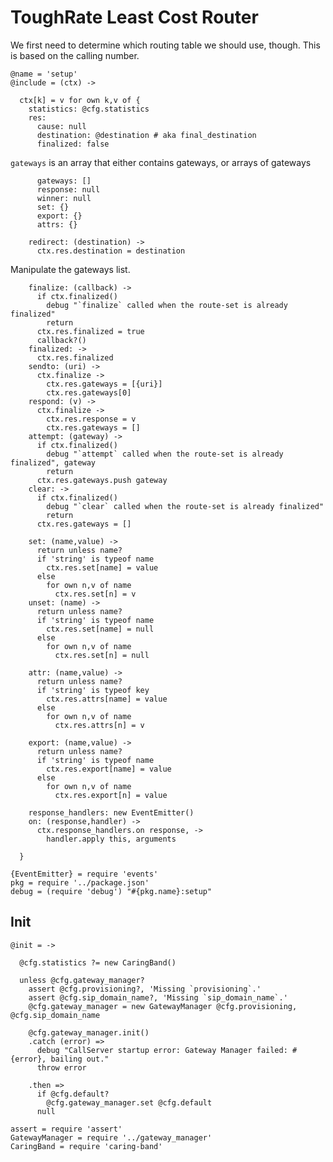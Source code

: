 ToughRate Least Cost Router
===========================

We first need to determine which routing table we should use, though.
This is based on the calling number.

    @name = 'setup'
    @include = (ctx) ->

      ctx[k] = v for own k,v of {
        statistics: @cfg.statistics
        res:
          cause: null
          destination: @destination # aka final_destination
          finalized: false

`gateways` is an array that either contains gateways, or arrays of gateways

          gateways: []
          response: null
          winner: null
          set: {}
          export: {}
          attrs: {}

        redirect: (destination) ->
          ctx.res.destination = destination

Manipulate the gateways list.

        finalize: (callback) ->
          if ctx.finalized()
            debug "`finalize` called when the route-set is already finalized"
            return
          ctx.res.finalized = true
          callback?()
        finalized: ->
          ctx.res.finalized
        sendto: (uri) ->
          ctx.finalize ->
            ctx.res.gateways = [{uri}]
            ctx.res.gateways[0]
        respond: (v) ->
          ctx.finalize ->
            ctx.res.response = v
            ctx.res.gateways = []
        attempt: (gateway) ->
          if ctx.finalized()
            debug "`attempt` called when the route-set is already finalized", gateway
            return
          ctx.res.gateways.push gateway
        clear: ->
          if ctx.finalized()
            debug "`clear` called when the route-set is already finalized"
            return
          ctx.res.gateways = []

        set: (name,value) ->
          return unless name?
          if 'string' is typeof name
            ctx.res.set[name] = value
          else
            for own n,v of name
              ctx.res.set[n] = v
        unset: (name) ->
          return unless name?
          if 'string' is typeof name
            ctx.res.set[name] = null
          else
            for own n,v of name
              ctx.res.set[n] = null

        attr: (name,value) ->
          return unless name?
          if 'string' is typeof key
            ctx.res.attrs[name] = value
          else
            for own n,v of name
              ctx.res.attrs[n] = v

        export: (name,value) ->
          return unless name?
          if 'string' is typeof name
            ctx.res.export[name] = value
          else
            for own n,v of name
              ctx.res.export[n] = value

        response_handlers: new EventEmitter()
        on: (response,handler) ->
          ctx.response_handlers.on response, ->
            handler.apply this, arguments

      }

    {EventEmitter} = require 'events'
    pkg = require '../package.json'
    debug = (require 'debug') "#{pkg.name}:setup"

Init
----

    @init = ->

      @cfg.statistics ?= new CaringBand()

      unless @cfg.gateway_manager?
        assert @cfg.provisioning?, 'Missing `provisioning`.'
        assert @cfg.sip_domain_name?, 'Missing `sip_domain_name`.'
        @cfg.gateway_manager = new GatewayManager @cfg.provisioning, @cfg.sip_domain_name

        @cfg.gateway_manager.init()
        .catch (error) =>
          debug "CallServer startup error: Gateway Manager failed: #{error}, bailing out."
          throw error

        .then =>
          if @cfg.default?
            @cfg.gateway_manager.set @cfg.default
          null

    assert = require 'assert'
    GatewayManager = require '../gateway_manager'
    CaringBand = require 'caring-band'
